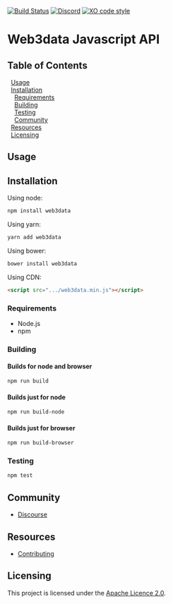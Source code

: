 [![Build Status](https://travis-ci.com/web3data/web3data-js.svg?branch=master)](https://travis-ci.com/web3data/web3data-js)
[![Discord](https://img.shields.io/discord/102860784329052160.svg)](https://forum.amberdata.io/)
[![XO code style](https://img.shields.io/badge/code_style-XO-5ed9c7.svg)](https://github.com/xojs/xo)

# Web3data Javascript API

## Table of Contents
&nbsp;&nbsp;[Usage](#usage)
<br/>&nbsp;&nbsp;[Installation](#installation)
<br/>&nbsp;&nbsp;&nbsp;&nbsp;[Requirements](#requirements)
<br/>&nbsp;&nbsp;&nbsp;&nbsp;[Building](#building)
<br/>&nbsp;&nbsp;&nbsp;&nbsp;[Testing](#testing)
<br/>&nbsp;&nbsp;&nbsp;&nbsp;[Community](#community)
<br/>&nbsp;&nbsp;[Resources](#resources)
<br/>&nbsp;&nbsp;[Licensing](#licensing)

## Usage
## Installation
Using node:
```bash
npm install web3data
```
Using yarn:
```bash
yarn add web3data
```
Using bower:
```bash
bower install web3data
```
Using CDN:
```html
<script src=".../web3data.min.js"></script>
```

### Requirements
- Node.js
- npm
### Building

#### Builds for node and browser

```bash
npm run build
```

#### Builds just for node

```bash
npm run build-node
```

#### Builds just for browser
```bash
npm run build-browser
```

### Testing
```bash
npm test
```


## Community
- [Discourse](https://amberdata.trydiscourse.com)

## Resources
- [Contributing](./CONTRIBUTING.md)
## Licensing

This project is licensed under the [Apache Licence 2.0](./LICENSE).
